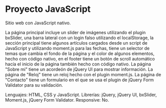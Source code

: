 # Proyecto JavaScript
Sitio web con JavaScript nativo.

La página principal incluye un slider de imágenes utilizando el plugin bxSlider, una barra lateral con un login falso utilizando el localStorage, la sección principal tiene algunos artículos cargados desde un script de JavaScript y utilizando moment.js para las fechas, tiene un selector de temas que cambia el fondo de la página y el color de algunos elementos, hecho con código nativo, en el footer tiene un botón de scroll automático hacía el inicio de la página también hecho con código nativo. La página "Sobre mi" tiene un acordeón de jQuery UI para mostrar información. La página de "Reloj" tiene un reloj hecho con el plugin moment.js. La página de "Contacto" tiene un formulario en el que se usa el plugin de jQuery Form Validator para su validación.

Lenguajes: HTML, CSS y JavaScript.
Librerías: jQuery, jQuery UI, bxSlider, Moment.js, jQuery Form Validator.
Responsive: No.
